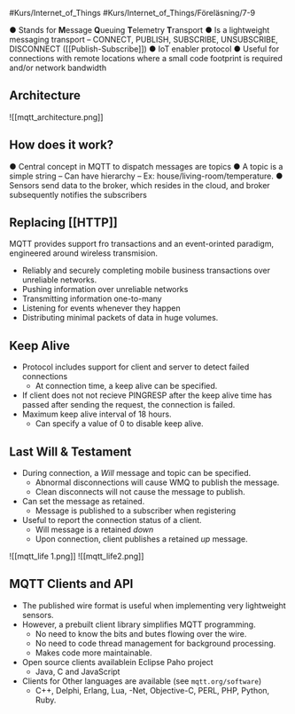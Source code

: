 #Kurs/Internet_of_Things #Kurs/Internet_of_Things/Föreläsning/7-9 

● Stands for **M**essage **Q**ueuing **T**elemetry **T**ransport 
● Is a lightweight messaging transport 
	– CONNECT, PUBLISH, SUBSCRIBE, UNSUBSCRIBE, DISCONNECT ([[Publish-Subscribe]])
● IoT enabler protocol 
● Useful for connections with remote locations where a small code footprint is required and/or network bandwidth

## Architecture
![[mqtt_architecture.png]]

## How does it work? 
● Central concept in MQTT to dispatch messages are topics 
● A topic is a simple string – Can have hierarchy – Ex: house/living-room/temperature. 
● Sensors send data to the broker, which resides in the cloud, and broker subsequently notifies the subscribers

## Replacing [[HTTP]]
 MQTT provides support fro transactions and an event-orinted paradigm, engineered around wireless transmision.
 - Reliably and securely completing mobile business transactions over unreliable networks.
 - Pushing information over unreliable networks
 - Transmitting information one-to-many
 - Listening for events whenever they happen
 - Distributing minimal packets of data in huge volumes.

## Keep Alive
- Protocol includes support for client and server to detect failed connections
	-  At connection time, a keep alive can be specified.
- If client does not not recieve PINGRESP after the keep alive time has passed after sending the request, the connection is failed.
- Maximum keep alive interval of 18 hours.
	- Can specify a value of 0 to disable keep alive.

## Last Will & Testament
- During connection, a *Will* message and topic can be specified.
	- Abnormal disconnections will cause WMQ to publish the message.
	- Clean disconnects will not cause the message to publish.
- Can set the message as retained.
	- Message is published to a subscriber when registering
- Useful to report the connection status of a client.
	- Will message is a retained *down*
	- Upon connection, client publishes a retained *up* message.

![[mqtt_life 1.png]]
![[mqtt_life2.png]]

## MQTT Clients and API
- The published wire format is useful when implementing very lightweight sensors.
- However, a prebuilt client library simplifies MQTT programming.
	- No need to know the bits and butes flowing over the wire.
	- No need to code thread management for background processing.
	- Makes code more maintainable.
- Open source clients availablein Eclipse Paho project
	- Java, C and JavaScript
- Clients for Other languages are available (see `mqtt.org/software`)
	- C++, Delphi, Erlang, Lua, -Net, Objective-C, PERL, PHP, Python, Ruby.